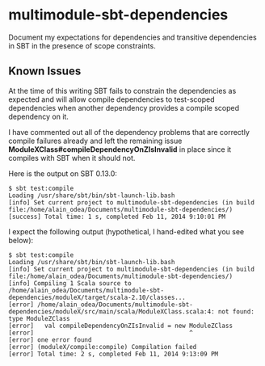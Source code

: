 multimodule-sbt-dependencies
============================
Document my expectations for dependencies and transitive dependencies in SBT
in the presence of scope constraints.

Known Issues
------------
At the time of this writing SBT fails to constrain the dependencies as
expected and will allow compile dependencies to test-scoped dependencies
when another dependency provides a compile scoped dependency on it.

I have commented out all of the dependency problems that are correctly compile
failures already and left the remaining issue
**ModuleXClass#compileDependencyOnZIsInvalid** in place since it compiles with
SBT when it should not.

Here is the output on SBT 0.13.0:

```plain
$ sbt test:compile
Loading /usr/share/sbt/bin/sbt-launch-lib.bash
[info] Set current project to multimodule-sbt-dependencies (in build file:/home/alain_odea/Documents/multimodule-sbt-dependencies/)
[success] Total time: 1 s, completed Feb 11, 2014 9:10:01 PM
```

I expect the following output (hypothetical, I hand-edited what you see below):

```plain
$ sbt test:compile
Loading /usr/share/sbt/bin/sbt-launch-lib.bash
[info] Set current project to multimodule-sbt-dependencies (in build file:/home/alain_odea/Documents/multimodule-sbt-dependencies/)
[info] Compiling 1 Scala source to /home/alain_odea/Documents/multimodule-sbt-dependencies/moduleX/target/scala-2.10/classes...
[error] /home/alain_odea/Documents/multimodule-sbt-dependencies/moduleX/src/main/scala/ModuleXClass.scala:4: not found: type ModuleZClass
[error]   val compileDependencyOnZIsInvalid = new ModuleZClass
[error]                                           ^
[error] one error found
[error] (moduleX/compile:compile) Compilation failed
[error] Total time: 2 s, completed Feb 11, 2014 9:13:09 PM
```
